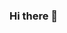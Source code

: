 ### Hi there 👋

<!--
**yakovitalik/yakovitalik** is a ✨ _special_ ✨ repository because its `README.md` (this file) appears on your GitHub profile.

Here are some ideas to get you started:

- 🔭 I’m currently working on MyProect - The Personal Organazer
- 🌱 I’m currently learning c# .net, asp.net

If you want to invite me to work in your company, please contact me by e-mail: yakovitalik@mail.
-->
